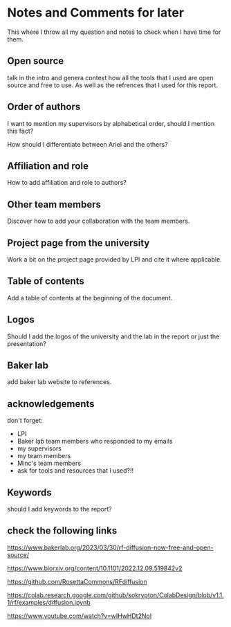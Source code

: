 # Notes and Comments for later

This where I throw all my question and notes to check when I have time for them.

## Open source

talk in the intro and genera context how all the tools  that I used are open source and free to use. As well as the refrences that I used for this report.

## Order of authors

I want to mention my supervisors by alphabetical order, should I mention this fact?

How should I differentiate between Ariel and the others?

## Affiliation and role

How to add affiliation and role to authors?

## Other team members

Discover how to add your collaboration with the team members.

## Project page from the university

Work a bit on the project page provided by LPI and cite it where applicable.

## Table of contents

Add a table of contents at the beginning of the document.

## Logos

Should I add the logos of the university and the lab in the report or just the presentation?

## Baker lab

add baker lab website to references.

## acknowledgements

don't forget:

- LPI
- Baker lab team members who responded to my emails
- my supervisors
- my team members
- Minc's team members
- ask for tools and resources that I used?!!

## Keywords

should I add keywords to the report?

## check the following links

https://www.bakerlab.org/2023/03/30/rf-diffusion-now-free-and-open-source/

https://www.biorxiv.org/content/10.1101/2022.12.09.519842v2

https://github.com/RosettaCommons/RFdiffusion

https://colab.research.google.com/github/sokrypton/ColabDesign/blob/v1.1.1/rf/examples/diffusion.ipynb

https://www.youtube.com/watch?v=wIHwHDt2NoI